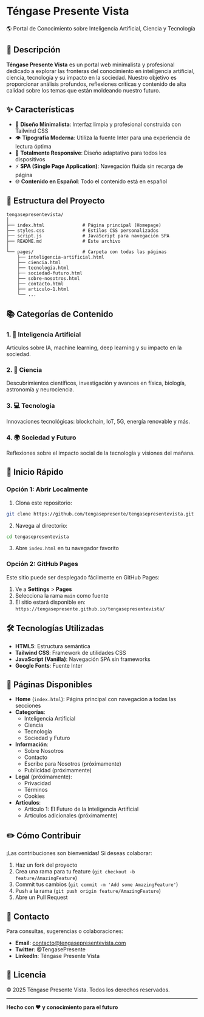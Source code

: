 # Téngase Presente Vista

🌎 Portal de Conocimiento sobre Inteligencia Artificial, Ciencia y Tecnología

## 📝 Descripción

**Téngase Presente Vista** es un portal web minimalista y profesional dedicado a explorar las fronteras del conocimiento en inteligencia artificial, ciencia, tecnología y su impacto en la sociedad. Nuestro objetivo es proporcionar análisis profundos, reflexiones críticas y contenido de alta calidad sobre los temas que están moldeando nuestro futuro.

## ✨ Características

- 🎨 **Diseño Minimalista**: Interfaz limpia y profesional construida con Tailwind CSS
- 👁️ **Tipografía Moderna**: Utiliza la fuente Inter para una experiencia de lectura óptima
- 📱 **Totalmente Responsive**: Diseño adaptativo para todos los dispositivos
- ⚡ **SPA (Single Page Application)**: Navegación fluida sin recarga de página
- 🌐 **Contenido en Español**: Todo el contenido está en español

## 📁 Estructura del Proyecto

```
tengasepresentevista/
│
├── index.html              # Página principal (Homepage)
├── styles.css              # Estilos CSS personalizados
├── script.js               # JavaScript para navegación SPA
├── README.md               # Este archivo
│
└── pages/                  # Carpeta con todas las páginas
    ├── inteligencia-artificial.html
    ├── ciencia.html
    ├── tecnologia.html
    ├── sociedad-futuro.html
    ├── sobre-nosotros.html
    ├── contacto.html
    ├── articulo-1.html
    └── ...
```

## 📚 Categorías de Contenido

### 1. 🤖 Inteligencia Artificial
Artículos sobre IA, machine learning, deep learning y su impacto en la sociedad.

### 2. 🔬 Ciencia
Descubrimientos científicos, investigación y avances en física, biología, astronomía y neurociencia.

### 3. 💻 Tecnología
Innovaciones tecnológicas: blockchain, IoT, 5G, energía renovable y más.

### 4. 🌍 Sociedad y Futuro
Reflexiones sobre el impacto social de la tecnología y visiones del mañana.

## 🚀 Inicio Rápido

### Opción 1: Abrir Localmente

1. Clona este repositorio:
```bash
git clone https://github.com/tengasepresente/tengasepresentevista.git
```

2. Navega al directorio:
```bash
cd tengasepresentevista
```

3. Abre `index.html` en tu navegador favorito

### Opción 2: GitHub Pages

Este sitio puede ser desplegado fácilmente en GitHub Pages:

1. Ve a **Settings** > **Pages**
2. Selecciona la rama `main` como fuente
3. El sitio estará disponible en: `https://tengasepresente.github.io/tengasepresentevista/`

## 🛠️ Tecnologías Utilizadas

- **HTML5**: Estructura semántica
- **Tailwind CSS**: Framework de utilidades CSS
- **JavaScript (Vanilla)**: Navegación SPA sin frameworks
- **Google Fonts**: Fuente Inter

## 📝 Páginas Disponibles

- **Home** (`index.html`): Página principal con navegación a todas las secciones
- **Categorías**:
  - Inteligencia Artificial
  - Ciencia
  - Tecnología
  - Sociedad y Futuro
- **Información**:
  - Sobre Nosotros
  - Contacto
  - Escribe para Nosotros (próximamente)
  - Publicidad (próximamente)
- **Legal** (próximamente):
  - Privacidad
  - Términos
  - Cookies
- **Artículos**:
  - Artículo 1: El Futuro de la Inteligencia Artificial
  - Artículos adicionales (próximamente)

## ✏️ Cómo Contribuir

¡Las contribuciones son bienvenidas! Si deseas colaborar:

1. Haz un fork del proyecto
2. Crea una rama para tu feature (`git checkout -b feature/AmazingFeature`)
3. Commit tus cambios (`git commit -m 'Add some AmazingFeature'`)
4. Push a la rama (`git push origin feature/AmazingFeature`)
5. Abre un Pull Request

## 💬 Contacto

Para consultas, sugerencias o colaboraciones:

- **Email**: contacto@tengasepresentevista.com
- **Twitter**: @TengasePresente
- **LinkedIn**: Téngase Presente Vista

## 📜 Licencia

© 2025 Téngase Presente Vista. Todos los derechos reservados.

---

**Hecho con ❤️ y conocimiento para el futuro**
